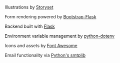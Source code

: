 <p>Illustrations by <a href="https://storyset.com/" target="_blank" rel="noopener">Storyset</a></p>
<p>Form rendering powered by <a href="https://bootstrap-flask.readthedocs.io/" target="_blank" rel="noopener">Bootstrap-Flask</a></p>
<p>Backend built with <a href="https://flask.palletsprojects.com/" target="_blank" rel="noopener">Flask</a></p>
<p>Environment variable management by <a href="https://pypi.org/project/python-dotenv/" target="_blank" rel="noopener">python-dotenv</a></p>
<p>Icons and assets by <a href="https://fontawesome.com/" target="_blank" rel="noopener">Font Awesome</a></p>
<p>Email functionality via <a href="https://www.python.org/" target="_blank" rel="noopener">Python's smtplib</a></p>

